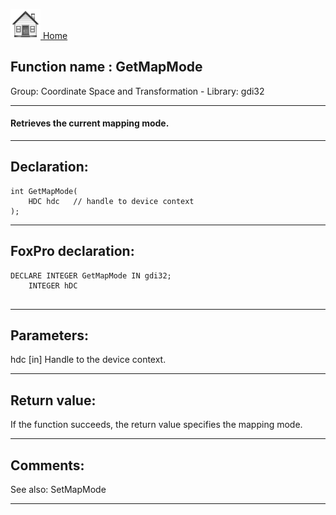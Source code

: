 [<img src="../../images/home.png"> Home ](https://github.com/VFPX/Win32API)  

## Function name : GetMapMode
Group: Coordinate Space and Transformation - Library: gdi32    
***  


#### Retrieves the current mapping mode.
***  


## Declaration:
```foxpro  
int GetMapMode(
	HDC hdc   // handle to device context
);  
```  
***  


## FoxPro declaration:
```foxpro  
DECLARE INTEGER GetMapMode IN gdi32;
	INTEGER hDC
  
```  
***  


## Parameters:
hdc 
[in] Handle to the device context.   
***  


## Return value:
If the function succeeds, the return value specifies the mapping mode.  
***  


## Comments:
See also: SetMapMode   
  
***  

